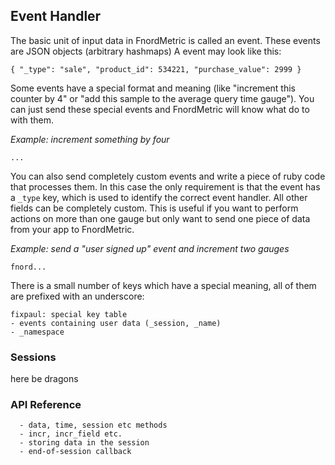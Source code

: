 Event Handler
-------------

The basic unit of input data in FnordMetric is called an event. These events
are JSON objects (arbitrary hashmaps) A event may look like this:

    { "_type": "sale", "product_id": 534221, "purchase_value": 2999 }


Some events have a special format and meaning (like "increment this counter by 4"
or "add this sample to the average query time gauge"). You can just send these
special events and FnordMetric will know what do to with them.

_Example: increment something by four_

    ...


You can also send completely custom events and write a piece of ruby code that
processes them. In this case the only requirement is that the event has a
`_type` key, which is used to identify the correct event handler. All other fields
can be completely custom. This is useful if you want to perform actions on more
than one gauge but only want to send one piece of data from your app to FnordMetric.

_Example: send a "user signed up" event and increment two gauges_

    fnord...



There is a small number of keys which have a special meaning, all of them
are prefixed with an underscore:

    fixpaul: special key table
    - events containing user data (_session, _name)
    - _namespace

### Sessions

  here be dragons


### API Reference

      - data, time, session etc methods
      - incr, incr_field etc.
      - storing data in the session
      - end-of-session callback
